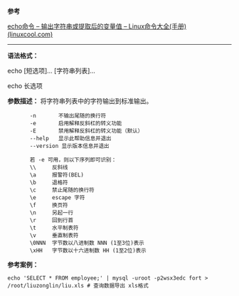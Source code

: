 **参考**

[echo命令 – 输出字符串或提取后的变量值 – Linux命令大全(手册) (linuxcool.com)](https://www.linuxcool.com/echo)

---

**语法格式：**

 echo [短选项]... [字符串列表]...

 echo 长选项<br />

**参数描述：** 将字符串列表中的字符输出到标准输出。

```shell
       -n       不输出尾随的换行符
       -e       启用解释反斜杠的转义功能
       -E       禁用解释反斜杠的转义功能（默认）
       --help   显示此帮助信息并退出
       --version 显示版本信息并退出

       若 -e 可用，则以下序列即可识别：
       \\     反斜线
       \a     报警符(BEL)
       \b     退格符
       \c     禁止尾随的换行符
       \e     escape 字符
       \f     换页符
       \n     另起一行
       \r     回到行首
       \t     水平制表符
       \v     垂直制表符
       \0NNN  字节数以八进制数 NNN (1至3位)表示
       \xHH   字节数以十六进制数 HH (1至2位)表示
```

**参考案例：**

```shell
echo 'SELECT * FROM employee;' | mysql -uroot -p2wsx3edc fort > /root/liuzonglin/liu.xls # 查询数据导出 xls格式
```

